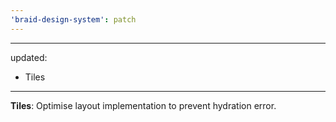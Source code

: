 ```yaml
---
'braid-design-system': patch
---
```


---
updated:
  - Tiles
---

**Tiles**: Optimise layout implementation to prevent hydration error.
